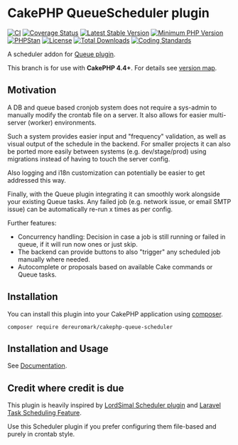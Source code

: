 # CakePHP QueueScheduler plugin

[![CI](https://github.com/dereuromark/cakephp-queue-scheduler/actions/workflows/ci.yml/badge.svg)](https://github.com/dereuromark/cakephp-queue-scheduler/actions/workflows/ci.yml)
[![Coverage Status](https://img.shields.io/codecov/c/github/dereuromark/cakephp-queue-scheduler/master.svg)](https://codecov.io/github/dereuromark/cakephp-queue-scheduler/branch/master)
[![Latest Stable Version](https://poser.pugx.org/dereuromark/cakephp-queue-scheduler/v/stable.svg)](https://packagist.org/packages/dereuromark/cakephp-queue-scheduler)
[![Minimum PHP Version](https://img.shields.io/badge/php-%3E%3D%207.4-8892BF.svg)](https://php.net/)
[![PHPStan](https://img.shields.io/badge/PHPStan-level%208-brightgreen.svg?style=flat)](https://phpstan.org/)
[![License](https://poser.pugx.org/dereuromark/cakephp-queue-scheduler/license.svg)](LICENSE)
[![Total Downloads](https://poser.pugx.org/dereuromark/cakephp-queue-scheduler/d/total)](https://packagist.org/packages/dereuromark/cakephp-queue-scheduler)
[![Coding Standards](https://img.shields.io/badge/cs-PSR--2--R-yellow.svg)](https://github.com/php-fig-rectified/fig-rectified-standards)

A scheduler addon for [Queue plugin](https://github.com/dereuromark/cakephp-queue).

This branch is for use with **CakePHP 4.4+**. For details see [version map](https://github.com/dereuromark/cakephp-queue-scheduler/wiki#cakephp-version-map).

## Motivation
A DB and queue based cronjob system does not require a sys-admin to manually modify the crontab file on a server.
It also allows for easier multi-server (worker) environments.

Such a system provides easier input and "frequency" validation, as well as visual output of the schedule in the backend.
For smaller projects it can also be ported more easily between systems (e.g. dev/stage/prod) using migrations
instead of having to touch the server config.

Also logging and i18n customization can potentially be easier to get addressed this way.

Finally, with the Queue plugin integrating it can smoothly work alongside your existing Queue tasks.
Any failed job (e.g. network issue, or email SMTP issue) can be automatically re-run x times as per config.

Further features:
- Concurrency handling: Decision in case a job is still running or failed in queue, if it will run now ones or just skip.
- The backend can provide buttons to also "trigger" any scheduled job manually where needed.
- Autocomplete or proposals based on available Cake commands or Queue tasks.

## Installation

You can install this plugin into your CakePHP application using [composer](https://getcomposer.org).

```
composer require dereuromark/cakephp-queue-scheduler
```

## Installation and Usage
See [Documentation](docs/).

## Credit where credit is due
This plugin is heavily inspired by [LordSimal Scheduler plugin](https://github.com/LordSimal/cakephp-scheduler)
and [Laravel Task Scheduling Feature](https://laravel.com/docs/10.x/scheduling).

Use this Scheduler plugin if you prefer configuring them file-based and purely in crontab style.
